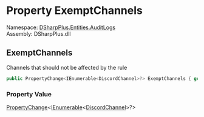 # Property ExemptChannels

Namespace: [DSharpPlus.Entities.AuditLogs](DSharpPlus.Entities.AuditLogs.md)  
Assembly: DSharpPlus.dll

## <a id="DSharpPlus_Entities_AuditLogs_DiscordAuditLogAutoModerationRuleEntry_ExemptChannels"></a>ExemptChannels

Channels that should not be affected by the rule

```csharp
public PropertyChange<IEnumerable<DiscordChannel>?> ExemptChannels { get; }
```

### Property Value

[PropertyChange](DSharpPlus.Entities.AuditLogs.PropertyChange\-1.md)<[IEnumerable](https://learn.microsoft.com/dotnet/api/system.collections.generic.ienumerable\-1)<[DiscordChannel](DSharpPlus.Entities.DiscordChannel.md)\>?\>


